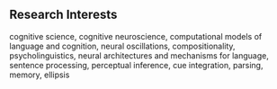 ## Research Interests
cognitive science, cognitive neuroscience, computational models of language and cognition, neural oscillations, compositionality,  psycholinguistics,  neural architectures and mechanisms for language, sentence processing, perceptual inference, cue integration, parsing, memory, ellipsis
